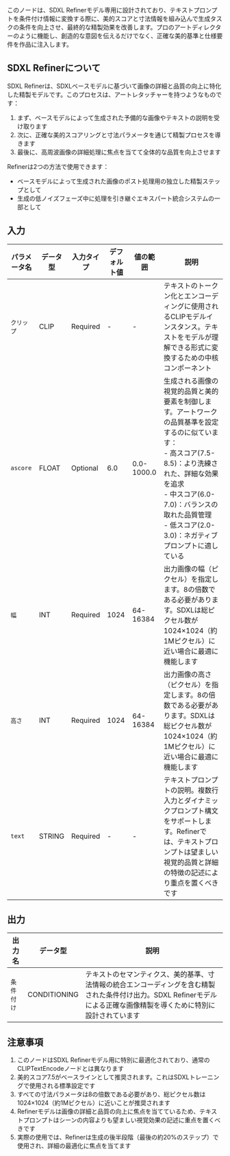 このノードは、SDXL Refinerモデル専用に設計されており、テキストプロンプトを条件付け情報に変換する際に、美的スコアと寸法情報を組み込んで生成タスクの条件を向上させ、最終的な精製効果を改善します。プロのアートディレクターのように機能し、創造的な意図を伝えるだけでなく、正確な美的基準と仕様要件を作品に注入します。

## SDXL Refinerについて

SDXL Refinerは、SDXLベースモデルに基づいて画像の詳細と品質の向上に特化した精製モデルです。このプロセスは、アートレタッチャーを持つようなものです：

1. まず、ベースモデルによって生成された予備的な画像やテキストの説明を受け取ります
2. 次に、正確な美的スコアリングと寸法パラメータを通じて精製プロセスを導きます
3. 最後に、高周波画像の詳細処理に焦点を当てて全体的な品質を向上させます

Refinerは2つの方法で使用できます：
- ベースモデルによって生成された画像のポスト処理用の独立した精製ステップとして
- 生成の低ノイズフェーズ中に処理を引き継ぐエキスパート統合システムの一部として

## 入力

| パラメータ名 | データ型 | 入力タイプ | デフォルト値 | 値の範囲 | 説明 |
|------------|---------|------------|-------------|----------|------|
| `クリップ` | CLIP | Required | - | - | テキストのトークン化とエンコーディングに使用されるCLIPモデルインスタンス。テキストをモデルが理解できる形式に変換するための中核コンポーネント |
| `ascore` | FLOAT | Optional | 6.0 | 0.0-1000.0 | 生成される画像の視覚的品質と美的要素を制御します。アートワークの品質基準を設定するのに似ています：<br/>- 高スコア(7.5-8.5)：より洗練された、詳細な効果を追求<br/>- 中スコア(6.0-7.0)：バランスの取れた品質管理<br/>- 低スコア(2.0-3.0)：ネガティブプロンプトに適している |
| `幅` | INT | Required | 1024 | 64-16384 | 出力画像の幅（ピクセル）を指定します。8の倍数である必要があります。SDXLは総ピクセル数が1024×1024（約1Mピクセル）に近い場合に最適に機能します |
| `高さ` | INT | Required | 1024 | 64-16384 | 出力画像の高さ（ピクセル）を指定します。8の倍数である必要があります。SDXLは総ピクセル数が1024×1024（約1Mピクセル）に近い場合に最適に機能します |
| `text` | STRING | Required | - | - | テキストプロンプトの説明。複数行入力とダイナミックプロンプト構文をサポートします。Refinerでは、テキストプロンプトは望ましい視覚的品質と詳細の特徴の記述により重点を置くべきです |

## 出力

| 出力名 | データ型 | 説明 |
|--------|---------|------|
| `条件付け` | CONDITIONING | テキストのセマンティクス、美的基準、寸法情報の統合エンコーディングを含む精製された条件付け出力。SDXL Refinerモデルによる正確な画像精製を導くために特別に設計されています |

## 注意事項

1. このノードはSDXL Refinerモデル用に特別に最適化されており、通常のCLIPTextEncodeノードとは異なります
2. 美的スコア7.5がベースラインとして推奨されます。これはSDXLトレーニングで使用される標準設定です
3. すべての寸法パラメータは8の倍数である必要があり、総ピクセル数は1024×1024（約1Mピクセル）に近いことが推奨されます
4. Refinerモデルは画像の詳細と品質の向上に焦点を当てているため、テキストプロンプトはシーンの内容よりも望ましい視覚効果の記述に重点を置くべきです
5. 実際の使用では、Refinerは生成の後半段階（最後の約20%のステップ）で使用され、詳細の最適化に焦点を当てます
